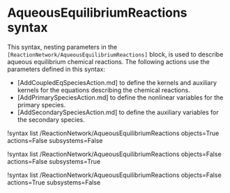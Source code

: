 # AqueousEquilibriumReactions syntax

This syntax, nesting parameters in the `[ReactionNetwork/AqueousEquilibriumReactions]` block, is used to describe aqueous equilibrium chemical reactions.
The following actions use the parameters defined in this syntax:

- [AddCoupledEqSpeciesAction.md] to define the kernels and auxiliary kernels for the equations describing the chemical reactions.
- [AddPrimarySpeciesAction.md] to define the nonlinear variables for the primary species.
- [AddSecondarySpeciesAction.md] to define the auxiliary variables for the secondary species.

!syntax list /ReactionNetwork/AqueousEquilibriumReactions objects=True actions=False subsystems=False

!syntax list /ReactionNetwork/AqueousEquilibriumReactions objects=False actions=False subsystems=True

!syntax list /ReactionNetwork/AqueousEquilibriumReactions objects=False actions=True subsystems=False

